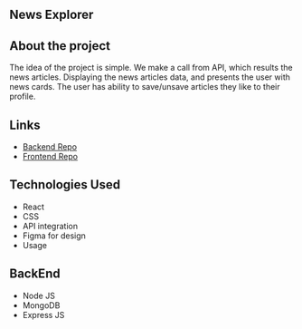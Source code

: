 ## News Explorer

## About the project

The idea of the project is simple. We make a call from API, which results the news articles. Displaying the news articles data, and presents the user with news cards. The user has ability to save/unsave articles they like to their profile.

## Links

- [Backend Repo](https://github.com/kamalthapa1997/news-explorer-backend)
- [Frontend Repo](https://github.com/kamalthapa1997/news-explorer-frontend)

## Technologies Used

- React
- CSS
- API integration
- Figma for design
- Usage

## BackEnd

- Node JS
- MongoDB
- Express JS
